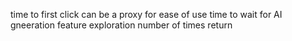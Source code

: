 time to first click can be a proxy for ease of use
time to wait for AI gneeration
feature exploration
number of times return
